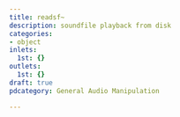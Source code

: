 ```yaml
---
title: readsf~
description: soundfile playback from disk
categories:
- object
inlets:
  1st: {}
outlets:
  1st: {}
draft: true
pdcategory: General Audio Manipulation

---
```


